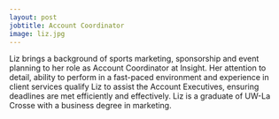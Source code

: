 ```yaml
---
layout: post
jobtitle: Account Coordinator
image: liz.jpg
---
```


Liz brings a background of sports marketing, sponsorship and event planning to her role as Account Coordinator at Insight. Her attention to detail, ability to perform in a fast-paced environment and experience in client services qualify Liz to assist the Account Executives, ensuring deadlines are met efficiently and effectively. Liz is a graduate of UW-La Crosse with a business degree in marketing.